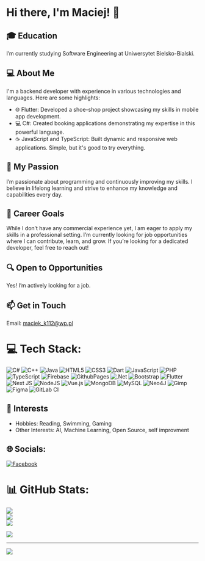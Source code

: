 # Hi there, I'm Maciej! 👋
## 🎓 Education
I’m currently studying Software Engineering at Uniwersytet Bielsko-Bialski.

## 💻 About Me
I'm a backend developer with experience in various technologies and languages. Here are some highlights:

- 🌐 Flutter: Developed a shoe-shop project showcasing my skills in mobile app development.
- 💻 C#: Created booking applications demonstrating my expertise in this powerful language.
- ☕ JavaScript and TypeScript: Built dynamic and responsive web applications. Simple, but it's good to try everything.
## 🚀 My Passion
I’m passionate about programming and continuously improving my skills. I believe in lifelong learning and strive to enhance my knowledge and capabilities every day.

## 💼 Career Goals
While I don’t have any commercial experience yet, I am eager to apply my skills in a professional setting. I’m currently looking for job opportunities where I can contribute, learn, and grow. If you’re looking for a dedicated developer, feel free to reach out!

## 🔍 Open to Opportunities
Yes! I’m actively looking for a job.

## 📫 Get in Touch
Email: maciek_k112@wp.pl

# 💻 Tech Stack:
![C#](https://img.shields.io/badge/c%23-%23239120.svg?style=for-the-badge&logo=csharp&logoColor=white) ![C++](https://img.shields.io/badge/c++-%2300599C.svg?style=for-the-badge&logo=c%2B%2B&logoColor=white) ![Java](https://img.shields.io/badge/java-%23ED8B00.svg?style=for-the-badge&logo=openjdk&logoColor=white) ![HTML5](https://img.shields.io/badge/html5-%23E34F26.svg?style=for-the-badge&logo=html5&logoColor=white) ![CSS3](https://img.shields.io/badge/css3-%231572B6.svg?style=for-the-badge&logo=css3&logoColor=white) ![Dart](https://img.shields.io/badge/dart-%230175C2.svg?style=for-the-badge&logo=dart&logoColor=white) ![JavaScript](https://img.shields.io/badge/javascript-%23323330.svg?style=for-the-badge&logo=javascript&logoColor=%23F7DF1E) ![PHP](https://img.shields.io/badge/php-%23777BB4.svg?style=for-the-badge&logo=php&logoColor=white) ![TypeScript](https://img.shields.io/badge/typescript-%23007ACC.svg?style=for-the-badge&logo=typescript&logoColor=white) ![Firebase](https://img.shields.io/badge/firebase-%23039BE5.svg?style=for-the-badge&logo=firebase) ![GithubPages](https://img.shields.io/badge/github%20pages-121013?style=for-the-badge&logo=github&logoColor=white) ![.Net](https://img.shields.io/badge/.NET-5C2D91?style=for-the-badge&logo=.net&logoColor=white) ![Bootstrap](https://img.shields.io/badge/bootstrap-%238511FA.svg?style=for-the-badge&logo=bootstrap&logoColor=white) ![Flutter](https://img.shields.io/badge/Flutter-%2302569B.svg?style=for-the-badge&logo=Flutter&logoColor=white) ![Next JS](https://img.shields.io/badge/Next-black?style=for-the-badge&logo=next.js&logoColor=white) ![NodeJS](https://img.shields.io/badge/node.js-6DA55F?style=for-the-badge&logo=node.js&logoColor=white) ![Vue.js](https://img.shields.io/badge/vue.js-%2335495e.svg?style=for-the-badge&logo=vuedotjs&logoColor=%234FC08D) ![MongoDB](https://img.shields.io/badge/MongoDB-%234ea94b.svg?style=for-the-badge&logo=mongodb&logoColor=white) ![MySQL](https://img.shields.io/badge/mysql-4479A1.svg?style=for-the-badge&logo=mysql&logoColor=white) ![Neo4J](https://img.shields.io/badge/Neo4j-008CC1?style=for-the-badge&logo=neo4j&logoColor=white) ![Gimp](https://img.shields.io/badge/Gimp-657D8B?style=for-the-badge&logo=gimp&logoColor=FFFFFF) ![Figma](https://img.shields.io/badge/figma-%23F24E1E.svg?style=for-the-badge&logo=figma&logoColor=white) ![GitLab CI](https://img.shields.io/badge/gitlab%20CI-%23181717.svg?style=for-the-badge&logo=gitlab&logoColor=white)

## 🎨 Interests
- Hobbies: Reading, Swimming, Gaming
- Other Interests: AI, Machine Learning, Open Source, self improvment

## 🌐 Socials:
[![Facebook](https://img.shields.io/badge/Facebook-%231877F2.svg?logo=Facebook&logoColor=white)](https://facebook.com/https://www.facebook.com/profile.php?id=100006635896692&locale=pl_PL) 


# 📊 GitHub Stats:
![](https://github-readme-stats.vercel.app/api?username=Maciasssss&theme=dark&hide_border=false&include_all_commits=false&count_private=false)<br/>
![](https://github-readme-streak-stats.herokuapp.com/?user=Maciasssss&theme=dark&hide_border=false)<br/>
![](https://github-readme-stats.vercel.app/api/top-langs/?username=Maciasssss&theme=dark&hide_border=false&include_all_commits=false&count_private=false&layout=compact)

![](https://quotes-github-readme.vercel.app/api?type=horizontal&theme=radical)

---
[![](https://visitcount.itsvg.in/api?id=Maciasssss&icon=1&color=1)](https://visitcount.itsvg.in)

<!-- Proudly created with GPRM ( https://gprm.itsvg.in ) -->
